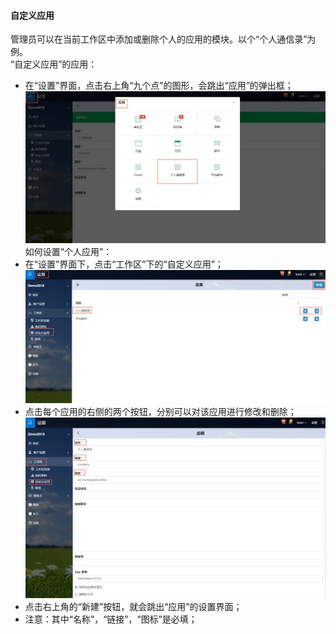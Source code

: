 #### 自定义应用
管理员可以在当前工作区中添加或删除个人的应用的模块。以个“个人通信录”为例。<br>
“自定义应用”的应用：
- 在“设置”界面，点击右上角“九个点”的图形，会跳出“应用”的弹出框；<br>
![](images/应用1.png)
如何设置“个人应用”：<br>
- 在“设置”界面下，点击“工作区”下的“自定义应用”；<br>
![](images/应用2.png)
- 点击每个应用的右侧的两个按钮，分别可以对该应用进行修改和删除；<br>
![](images/应用3.png)
- 点击右上角的“新建”按钮，就会跳出“应用”的设置界面；
- 注意：其中“名称”，“链接”，“图标”是必填；
